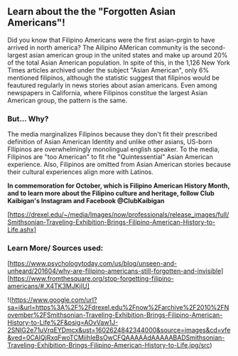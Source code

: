 ## Learn about the the "Forgotten Asian Americans"!

Did you know that Filipino Americans were the first asian-prgin to have arrived in north america? The Ailipino AMerican community is the second-largest asian american group in the united states and make up around 20% of the total Asian American population. In spite of this, in the 1,126 New York Times articles archived under the subject "Asian American", only 6% mentioned filipinos, although the statistic suggest that filipinos would be feautured regularly in news stories about asian americans. Even among newspapers in California, where Filipinos constitue the largest Asian American group, the pattern is the same. 

### But... Why?

The media marginalizes Filipinos because they don't fit their prescribed definition of Asian American Identity and unlike other asians, US-born FIlipinos are overwhelmingly monolingual english speaker. To the media, Filipinos are "too American" to fit rhe "Quintessential" Asian American experience. Also, Filipinos are omitted from Asian American stories because their cultural experiences align more with Latinos.

**In commemoration for October, which is Filipino American History Month, and to learn more about the Filipino culture and heritage, follow Club Kaibigan's Instagram and Facebook @ClubKaibigan**

[https://drexel.edu/~/media/Images/now/professionals/release_images/full/Smithsonian-Traveling-Exhibition-Brings-Filipino-American-History-to-Life.ashx]

### Learn More/ Sources used:

[https://www.psychologytoday.com/us/blog/unseen-and-unheard/201604/why-are-filipino-americans-still-forgotten-and-invisible]
[https://www.fromthesquare.org/stop-forgetting-filipino-americans/#.X4TK3MJKjIU]

!(https://www.google.com/url?sa=i&url=https%3A%2F%2Fdrexel.edu%2Fnow%2Farchive%2F2010%2FNovember%2FSmithsonian-Traveling-Exhibition-Brings-Filipino-American-History-to-Life%2F&psig=AOvVaw1J-2SNIG2e71uVrqEYDmcx&ust=1602624842344000&source=images&cd=vfe&ved=0CAIQjRxqFwoTCMiihIeBsOwCFQAAAAAdAAAAABADSmithsonian-Traveling-Exhibition-Brings-Filipino-American-History-to-Life.jpg/src)

